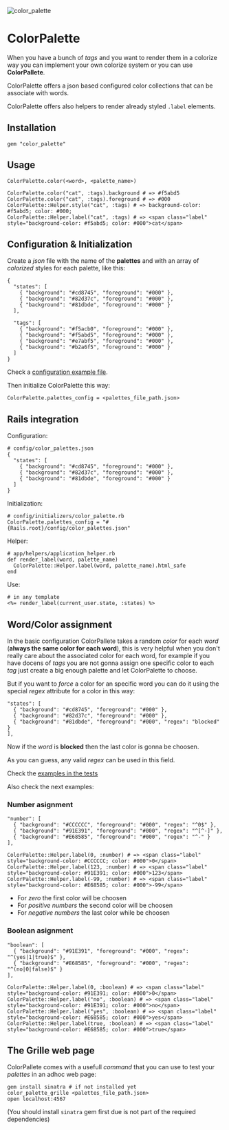 ![color_palette](https://raw.github.com/fguillen/ColorPalette/master/etc/color_palette.png)

# ColorPalette

When you have a bunch of _tags_ and you want to render them in a colorize way you can implement your own colorize system or you can use **ColorPallete**.

ColorPalette offers a json based configured color collections that can be associate with words.

ColorPalette offers also helpers to render already styled `.label` elements.


## Installation

    gem "color_palette"

## Usage

    ColorPalette.color(<word>, <palette_name>)

    ColorPalette.color("cat", :tags).background # => #f5abd5
    ColorPalette.color("cat", :tags).foreground # => #000
    ColorPalette::Helper.style("cat", :tags) # => background-color: #f5abd5; color: #000;
    ColorPalette::Helper.label("cat", :tags) # => <span class="label" style="background-color: #f5abd5; color: #000">cat</span>

## Configuration & Initialization

Create a _json_ file with the name of the **palettes** and with an array of _colorized_ styles for each palette, like this:

    {
      "states": [
        { "background": "#cd8745", "foreground": "#000" },
        { "background": "#82d37c", "foreground": "#000" },
        { "background": "#81dbde", "foreground": "#000" }
      ],

      "tags": [
        { "background": "#f5acb0", "foreground": "#000" },
        { "background": "#f5abd5", "foreground": "#000" },
        { "background": "#e7abf5", "foreground": "#000" },
        { "background": "#b2a6f5", "foreground": "#000" }
      ]
    }

Check a [configuration example file](https://github.com/fguillen/ColorPalette/blob/master/etc/color_palettes.example.json).

Then initialize ColorPalette this way:

    ColorPalette.palettes_config = <palettes_file_path.json>
    
## Rails integration

Configuration:

    # config/color_palettes.json
    {
      "states": [
        { "background": "#cd8745", "foreground": "#000" },
        { "background": "#82d37c", "foreground": "#000" },
        { "background": "#81dbde", "foreground": "#000" }
      ]
    }
    
Initialization:
    
    # config/initializers/color_palette.rb
    ColorPalette.palettes_config = "#{Rails.root}/config/color_palettes.json"
    
Helper:

    # app/helpers/application_helper.rb
    def render_label(word, palette_name)
      ColorPalette::Helper.label(word, palette_name).html_safe
    end

Use:

    # in any template
    <%= render_label(current_user.state, :states) %>


## Word/Color assignment

In the basic configuration ColorPallete takes a random _color_ for each _word_ (**always the same color for each word**), this is very helpful when you don't really care about the associated color for each word, for example if you have docens of _tags_ you are not gonna assign one specific color to each _tag_ just create a big enough palette and let ColorPalette to choose.

But if you want to _force_ a color for an specific word you can do it using the special _regex_ attribute for a color in this way:

    "states": [
      { "background": "#cd8745", "foreground": "#000" },
      { "background": "#82d37c", "foreground": "#000" },
      { "background": "#81dbde", "foreground": "#000", "regex": "blocked" }
    ],

Now if the _word_ is **blocked** then the last color is gonna be choosen.

As you can guess, any valid _regex_ can be used in this field.

Check the [examples in the tests](https://github.com/fguillen/ColorPalette/blob/master/test/color_palette_test.rb)

Also check the next examples:

### Number asignment

	"number": [
	  { "background": "#CCCCCC", "foreground": "#000", "regex": "^0$" },
	  { "background": "#91E391", "foreground": "#000", "regex": "^[^-]" },
	  { "background": "#E68585", "foreground": "#000", "regex": "^-" }
	],
	
	ColorPalette::Helper.label(0, :number) # => <span class="label" style="background-color: #CCCCCC; color: #000">0</span>
	ColorPalette::Helper.label(123, :number) # => <span class="label" style="background-color: #91E391; color: #000">123</span>
	ColorPalette::Helper.label(-99, :number) # => <span class="label" style="background-color: #E68585; color: #000">-99</span>

* For _zero_ the first color will be choosen
* For _positive numbers_ the second color will be choosen
* For _negative numbers_ the last color while be choosen

### Boolean asignment

	"boolean": [
	  { "background": "#91E391", "foreground": "#000", "regex": "^(yes|1|true)$" },
	  { "background": "#E68585", "foreground": "#000", "regex": "^(no|0|false)$" }
	],
	
	ColorPalette::Helper.label(0, :boolean) # => <span class="label" style="background-color: #91E391; color: #000">0</span>
	ColorPalette::Helper.label("no", :boolean) # => <span class="label" style="background-color: #91E391; color: #000">no</span>
	ColorPalette::Helper.label("yes", :boolean) # => <span class="label" style="background-color: #E68585; color: #000">yes</span>
	ColorPalette::Helper.label(true, :boolean) # => <span class="label" style="background-color: #E68585; color: #000">true</span>


## The Grille web page

ColorPallete comes with a usefull _command_ that you can use to test your _palettes_ in an adhoc web page:

	gem install sinatra # if not installed yet
    color_palette_grille <palettes_file_path.json>
    open localhost:4567

(You should install `sinatra` gem first due is not part of the required dependencies)




